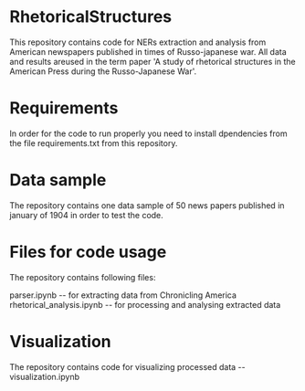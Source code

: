 # RhetoricalStructures
This repository contains code for NERs extraction and analysis from American newspapers published in times of Russo-japanese war. All data and results areused in the term paper 'A study of rhetorical structures in the American Press during the Russo-Japanese War'.

# Requirements
In order for the code to run properly you need to install dpendencies from the file requirements.txt from this repository.

# Data sample
The repository contains one data sample of 50 news papers published in january of 1904 in order to test the code.

# Files for code usage
The repository contains following files:

parser.ipynb -- for extracting data from Chronicling America
rhetorical_analysis.ipynb -- for processing and analysing extracted data

# Visualization
The repository contains code for visualizing processed data -- visualization.ipynb
